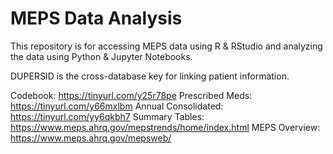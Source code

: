# MEPS Data Analysis
This repository is for accessing MEPS data using R & RStudio and analyzing the data using Python & Jupyter Notebooks.

DUPERSID is the cross-database key for linking patient information.

Codebook: https://tinyurl.com/y25r78pe
Prescribed Meds: https://tinyurl.com/y66mxlbm
Annual Consolidated: https://tinyurl.com/yy6qkbh7
Summary Tables: https://www.meps.ahrq.gov/mepstrends/home/index.html
MEPS Overview: https://www.meps.ahrq.gov/mepsweb/
